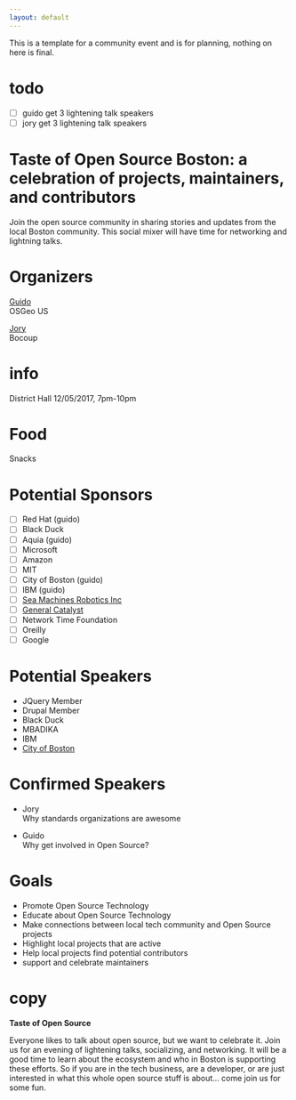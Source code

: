 ```yaml
---
layout: default
---
```


This is a template for a community event and is for planning, nothing on here is final.

# todo

-   [ ] guido get 3 lightening talk speakers
-   [ ] jory get 3 lightening talk speakers

# Taste of Open Source Boston: a celebration of projects, maintainers, and contributors

Join the open source community in sharing stories and updates from the local Boston community. This social mixer will have time for networking and lightning talks.

# Organizers

[Guido](http://twitter.com/guidos)  
OSGeo US  

[Jory](http://twitter.com/jorydotcom)  
Bocoup

# info

District Hall
12/05/2017, 7pm-10pm

# Food

Snacks

# Potential Sponsors

-   [ ] Red Hat (guido)
-   [ ] Black Duck
-   [ ] Aquia (guido)
-   [ ] Microsoft
-   [ ] Amazon
-   [ ] MIT
-   [ ] City of Boston (guido)
-   [ ] IBM (guido)
-   [ ] [Sea Machines Robotics Inc](https://www.bloomberg.com/news/features/2017-09-18/robo-boats-are-setting-sail-in-boston)  
-   [ ] [General Catalyst](https://www.bostonglobe.com/business/2017/09/21/general-catalyst-hires-its-first-female-managing-partner/ox2kXZaaMn3hOIEo0LVm7J/story.html)  
-   [ ] Network Time Foundation  
-   [ ] Oreilly
-   [ ] Google

# Potential Speakers

-   JQuery Member  
-   Drupal Member
-   Black Duck  
-   MBADIKA  
-   IBM  
-   [City of Boston](https://www.boston.gov/news/mayor-walsh-announces-open-sourcing-bostongov)  

# Confirmed Speakers

-   Jory  
    Why standards organizations are awesome  

-   Guido  
    Why get involved in Open Source?

# Goals

-   Promote Open Source Technology
-   Educate about Open Source Technology
-   Make connections between local tech community and Open Source projects
-   Highlight local projects that are active
-   Help local projects find potential contributors
-   support and celebrate maintainers

# copy

**Taste of Open Source**

Everyone likes to talk about open source, but we want to celebrate it. Join us for an evening of lightening talks, socializing, and networking. It will be a good time to learn about the ecosystem and who in Boston is supporting these efforts. So if you are in the tech business, are a developer, or are just interested in what this whole open source stuff is about... come join us for some fun.
